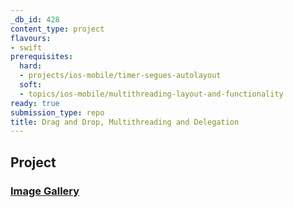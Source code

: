 ```yaml
---
_db_id: 428
content_type: project
flavours:
- swift
prerequisites:
  hard:
  - projects/ios-mobile/timer-segues-autolayout
  soft:
  - topics/ios-mobile/multithreading-layout-and-functionality
ready: true
submission_type: repo
title: Drag and Drop, Multithreading and Delegation
---
```


## Project

### [Image Gallery](Programming%20Project%205_%20Image%20Gallery.pdf)